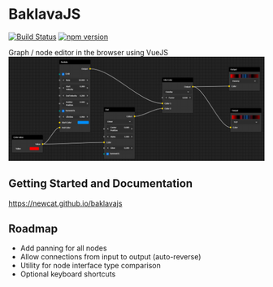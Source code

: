# BaklavaJS

[![Build Status](https://travis-ci.org/newcat/baklavajs.svg?branch=master)](https://travis-ci.org/newcat/baklavajs)
[![npm version](https://badge.fury.io/js/baklavajs.svg)](https://badge.fury.io/js/baklavajs)

Graph / node editor in the browser using VueJS
![example](docs/img/example.png)

## Getting Started and Documentation
https://newcat.github.io/baklavajs

## Roadmap
* Add panning for all nodes
* Allow connections from input to output (auto-reverse)
* Utility for node interface type comparison
* Optional keyboard shortcuts
